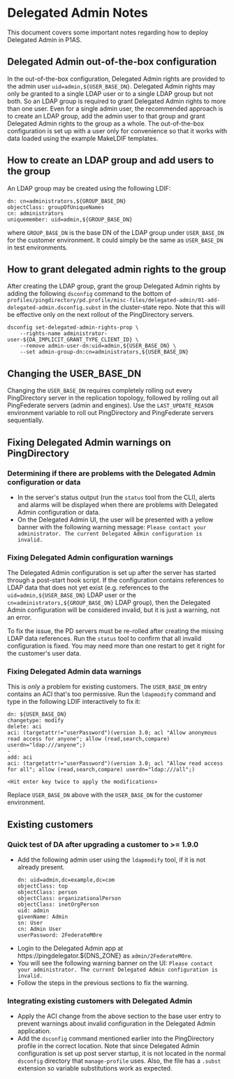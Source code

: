 # Delegated Admin Notes

This document covers some important notes regarding how to deploy Delegated Admin in P1AS.

## Delegated Admin out-of-the-box configuration

In the out-of-the-box configuration, Delegated Admin rights are provided to the admin user `uid=admin,${USER_BASE_DN}`. 
Delegated Admin rights may only be granted to a single LDAP user or to a single LDAP group but not both. So an LDAP 
group is required to grant Delegated Admin rights to more than one user. Even for a single admin user, the recommended 
approach is to create an LDAP group, add the admin user to that group and grant Delegated Admin rights to the group 
as a whole. The out-of-the-box configuration is set up with a user only for convenience so that it works with data 
loaded using the example MakeLDIF templates. 

## How to create an LDAP group and add users to the group

An LDAP group may be created using the following LDIF:

```shell
dn: cn=administrators,${GROUP_BASE_DN}
objectClass: groupOfUniqueNames
cn: administrators
uniquemember: uid=admin,${GROUP_BASE_DN}
```

where `GROUP_BASE_DN` is the base DN of the LDAP group under `USER_BASE_DN` for the customer environment. It could 
simply be the same as `USER_BASE_DN` in test environments.

## How to grant delegated admin rights to the group

After creating the LDAP group, grant the group Delegated Admin rights by adding the following `dsconfig` command to 
the bottom of `profiles/pingdirectory/pd.profile/misc-files/delegated-admin/01-add-delegated-admin.dsconfig.subst` in 
the cluster-state repo. Note that this will be effective only on the next rollout of the PingDirectory servers.

```shell
dsconfig set-delegated-admin-rights-prop \
    --rights-name administrator-user-${DA_IMPLICIT_GRANT_TYPE_CLIENT_ID} \
    --remove admin-user-dn:uid=admin,${USER_BASE_DN} \
    --set admin-group-dn:cn=administrators,${USER_BASE_DN}
```

## Changing the USER_BASE_DN

Changing the `USER_BASE_DN` requires completely rolling out every PingDirectory server in the replication topology, 
followed by rolling out all PingFederate servers (admin and engines). Use the `LAST_UPDATE_REASON` environment 
variable to roll out PingDirectory and PingFederate servers sequentially.

## Fixing Delegated Admin warnings on PingDirectory

### Determining if there are problems with the Delegated Admin configuration or data 

- In the server's status output (run the `status` tool from the CLI), alerts and alarms will be displayed when there are
  problems with Delegated Admin configuration or data.
- On the Delegated Admin UI, the user will be presented with a yellow banner with the following warning message:
`Please contact your administrator. The current Delegated Admin configuration is invalid.`

### Fixing Delegated Admin configuration warnings

The Delegated Admin configuration is set up after the server has started through a post-start hook script. If the 
configuration contains references to LDAP data that does not yet exist (e.g. references to the 
`uid=admin,${USER_BASE_DN}` LDAP user or the `cn=administrators,${GROUP_BASE_DN}` LDAP group), then the Delegated Admin 
configuration will be considered invalid, but it is just a warning, not an error. 

To fix the issue, the PD servers must be re-rolled after creating the missing LDAP data references. Run the `status` 
tool to confirm that all invalid configuration is fixed. You may need more than one restart to get it right for the 
customer's user data.

### Fixing Delegated Admin data warnings

This is *only* a problem for existing customers. The `USER_BASE_DN` entry contains an ACI that's too permissive. Run 
the `ldapmodify` command and type in the following LDIF interactively to fix it:

```shell
dn: ${USER_BASE_DN}
changetype: modify
delete: aci
aci: (targetattr!="userPassword")(version 3.0; acl "Allow anonymous read access for anyone"; allow (read,search,compare) userdn="ldap:///anyone";)
-
add: aci
aci: (targetattr!="userPassword")(version 3.0; acl "Allow read access for all"; allow (read,search,compare) userdn="ldap:///all";)

<Hit enter key twice to apply the modifications>
```

Replace `USER_BASE_DN` above with the `USER_BASE_DN` for the customer environment.

## Existing customers

### Quick test of DA after upgrading a customer to >= 1.9.0

- Add the following admin user using the `ldapmodify` tool, if it is not already present.
  ```shell
  dn: uid=admin,dc=example,dc=com
  objectClass: top
  objectClass: person
  objectClass: organizationalPerson
  objectClass: inetOrgPerson
  uid: admin
  givenName: Admin
  sn: User
  cn: Admin User
  userPassword: 2FederateM0re
  ```
- Login to the Delegated Admin app at https://pingdelegator.${DNS_ZONE} as `admin/2FederateM0re`.
- You will see the following warning banner on the UI:
    `Please contact your administrator. The current Delegated Admin configuration is invalid.`
- Follow the steps in the previous sections to fix the warning.

### Integrating existing customers with Delegated Admin

- Apply the ACI change from the above section to the base user entry to prevent warnings about invalid configuration in
  the Delegated Admin application.
- Add the `dsconfig` command mentioned earlier into the PingDirectory profile in the correct location. Note that since 
  Delegated Admin configuration is set up post server startup, it is not located in the normal `dsconfig` directory 
  that `manage-profile` uses. Also, the file has a `.subst` extension so variable substitutions work as expected.